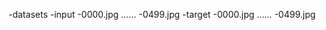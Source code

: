 -datasets
  -input
    -0000.jpg
    ……
    -0499.jpg
  -target
   -0000.jpg
   ……
   -0499.jpg
    
